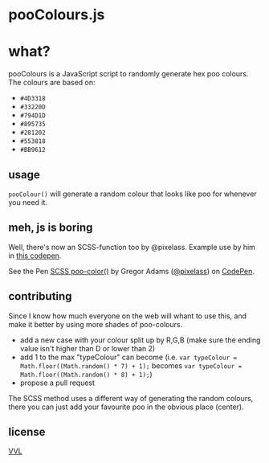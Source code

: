 # pooColours.js

# what?

pooColours is a JavaScript script to randomly generate hex poo colours. The colours are based on:

* `#4D3318`
* `#33220D`
* `#794D1D`
* `#895735`
* `#281202`
* `#553818`
* `#BB9612`

## usage

`pooColour()` will generate a random colour that looks like poo for whenever you need it.

## meh, js is boring

Well, there's now an SCSS-function too by @pixelass. Example use by him in [this codepen](http://codepen.io/pixelass/pen/pvmyqV).

<p data-height="212" data-theme-id="0" data-slug-hash="pvmyqV" data-default-tab="result" data-user="pixelass" class='codepen'>See the Pen <a href='http://codepen.io/pixelass/pen/pvmyqV/'>SCSS poo-color()</a> by Gregor Adams (<a href='http://codepen.io/pixelass'>@pixelass</a>) on <a href='http://codepen.io'>CodePen</a>.</p>
<script async src="//assets.codepen.io/assets/embed/ei.js"></script>

## contributing

Since I know how much everyone on the web will whant to use this, and make it better by using more shades of poo-colours.

* add a new case with your colour split up by R,G,B (make sure the ending value isn't higher than D or lower than 2)
* add 1 to the max "typeColour" can become (i.e. `var typeColour = Math.floor((Math.random() * 7) + 1);` becomes `var typeColour = Math.floor((Math.random() * 8) + 1);`)
* propose a pull request

The SCSS method uses a different way of generating the random colours, there you can just add your favourite poo in the obvious place (center).

## license

[VVL](https://github.com/bullgit/VVL/blob/master/VVL.md)
